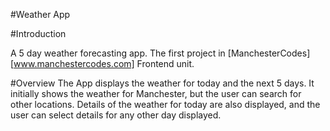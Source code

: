 #Weather App

#Introduction

A 5 day weather forecasting app.
The first project in [ManchesterCodes][www.manchestercodes.com] Frontend unit.


#Overview
The App displays the weather for today and the next 5 days. 
It initially shows the weather for Manchester, but the user can search for other locations.
Details of the weather for today are also displayed, and the user can select details for any other day displayed.

